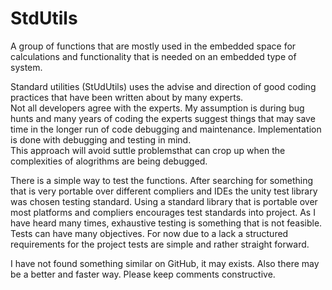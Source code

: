 # StdUtils
A group of functions that are mostly used in the embedded space for calculations and functionality that is needed on an embedded type
of system.

Standard utilities (StUdUtils) uses the advise and direction of good coding practices that have been written about by many experts.  
Not all developers agree with the experts.  My assumption is during bug hunts and many years of coding the experts suggest things that 
may save time in the longer run of code debugging and maintenance.  Implementation is done with debugging and testing in mind.  
This approach will avoid suttle problemsthat can crop up when the complexities of alogrithms are being debugged.

There is a simple way to test the functions.  After searching for something that is very portable over different compliers and IDEs the unity test
library was chosen testing standard.  Using a standard library that is portable over most platforms and compliers encourages test standards into
project. As I have heard many times, exhaustive testing is something that is not feasible.  Tests 
can have many objectives.  For now due to a lack a structured requirements for the project tests are simple and rather straight forward.

I have not found something similar on GitHub, it may exists.  Also there may be a better and faster way.  Please keep comments
constructive.



